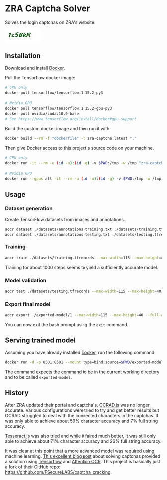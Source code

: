 # ZRA Captcha Solver

Solves the login captchas on ZRA's website.

![Picture of ZRA login captcha containing the text '1cSBkR'](./datasets/images/1cSBkR.jpg)

## Installation

Download and install [Docker](https://docs.docker.com/get-started/).

Pull the Tensorflow docker image:

```bash
# CPU only
docker pull tensorflow/tensorflow:1.15.2-py3

# Nvidia GPU
docker pull tensorflow/tensorflow:1.15.2-gpu-py3
docker pull nvidia/cuda:10.0-base
# See https://www.tensorflow.org/install/docker#gpu_support
```

Build the custom docker image and then run it with:

```bash
docker build --rm -f "dockerfile" -t zra-captcha:latest "."
```

Then give Docker access to this project's source code on your machine.

```bash
# CPU only
docker run -it --rm -u (id -u):(id -g) -v $PWD:/tmp -w /tmp "zra-captcha:latest" bash

# Nvidia GPU
docker run --gpus all -it --rm -u (id -u):(id -g) -v $PWD:/tmp -w /tmp "zra-captcha:latest" bash
```

## Usage

### Dataset generation

Create TensorFlow datasets from images and annotations.

```bash
aocr dataset ./datasets/annotations-training.txt ./datasets/training.tfrecords --no-force-uppercase
aocr dataset ./datasets/annotations-testing.txt ./datasets/testing.tfrecords --no-force-uppercase
```

### Training

```bash
aocr train ./datasets/training.tfrecords --max-width=115 --max-height=40 --full-ascii
```

Training for about 1000 steps seems to yield a sufficiently accurate model.

### Model validation

```bash
aocr test ./datasets/testing.tfrecords --max-width=115 --max-height=40 --full-ascii
```

### Export final model

```bash
aocr export ./exported-model/1 --max-width=115 --max-height=40 --full-ascii
```

You can now exit the bash prompt using the `exit` command.

## Serving trained model

Assuming you have already installed [Docker](https://docs.docker.com/get-started/), run the following command:

```bash
docker run -d -p 8501:8501 --mount type=bind,source=$PWD/exported-model,target=/models/captcha -e MODEL_NAME=captcha -t tensorflow/serving
```

The command expects the command to be in the current working directory and to be called `exported-model`.

## History

After ZRA updated their portal and captcha's, [OCRAD.js](https://www.npmjs.com/package/ocrad.js) was no longer accurate. Various configurations were tried to try and get better results but OCRAD struggled to deal with the connected characters in the captchas. It was only able to achieve about 59% character accuracy and 7% full string accuracy.

[Tesseract.js](https://www.npmjs.com/package/tesseract.js) was also tried and while it faired much better, it was still only able to achieve about 71% character accuracy and 26% full string accuracy.

It was clear at this point that a more advanced model was required using machine learning. [This excellent blog post](https://labs.f-secure.com/blog/captcha22/) about solving captchas provided a solution using [Tensorflow](tensorflow.org/) and [Attention OCR](https://github.com/emedvedev/attention-ocr/). This project is basically just a fork of their GitHub repo: <https://github.com/FSecureLABS/captcha_cracking>.

